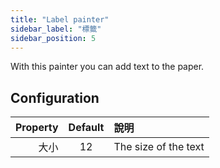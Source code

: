 ```yaml
---
title: "Label painter"
sidebar_label: "標籤"
sidebar_position: 5
---
```



With this painter you can add text to the paper.

## Configuration

| Property | Default | 說明                   |
| --------:|:-------:|:-------------------- |
|       大小 |   12    | The size of the text |
